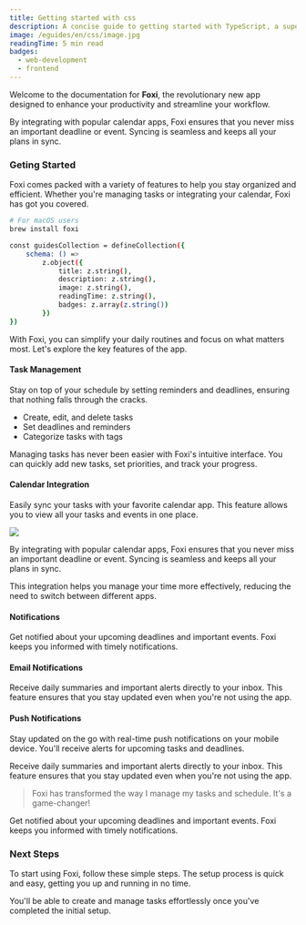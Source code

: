 ```yaml
---
title: Getting started with css
description: A concise guide to getting started with TypeScript, a superset of JavaScript.
image: /eguides/en/css/image.jpg
readingTime: 5 min read
badges:
  - web-development
  - frontend
---
```

Welcome to the documentation for **Foxi**, the revolutionary new app designed to enhance your productivity and streamline your workflow.

By integrating with popular calendar apps, Foxi ensures that you never miss an important deadline or event. Syncing is seamless and keeps all your plans in sync.

### Geting Started

Foxi comes packed with a variety of features to help you stay organized and efficient. Whether you're managing tasks or integrating your calendar, Foxi has got you covered.

```bash
# For macOS users
brew install foxi

const guidesCollection = defineCollection({
	schema: () =>
		z.object({
			title: z.string(),
			description: z.string(),
			image: z.string(),
			readingTime: z.string(),
			badges: z.array(z.string())
		})
})
```

With Foxi, you can simplify your daily routines and focus on what matters most. Let's explore the key features of the app.

#### Task Management

Stay on top of your schedule by setting reminders and deadlines, ensuring that nothing falls through the cracks.

- Create, edit, and delete tasks
- Set deadlines and reminders
- Categorize tasks with tags

Managing tasks has never been easier with Foxi's intuitive interface. You can quickly add new tasks, set priorities, and track your progress.

#### Calendar Integration

Easily sync your tasks with your favorite calendar app. This feature allows you to view all your tasks and events in one place.

![](/eguides/en/css/post-06.jpg)

By integrating with popular calendar apps, Foxi ensures that you never miss an important deadline or event. Syncing is seamless and keeps all your plans in sync.

This integration helps you manage your time more effectively, reducing the need to switch between different apps.

#### Notifications

Get notified about your upcoming deadlines and important events. Foxi keeps you informed with timely notifications.

#### Email Notifications

Receive daily summaries and important alerts directly to your inbox. This feature ensures that you stay updated even when you're not using the app.

#### Push Notifications

Stay updated on the go with real-time push notifications on your mobile device. You'll receive alerts for upcoming tasks and deadlines.

Receive daily summaries and important alerts directly to your inbox. This feature ensures that you stay updated even when you're not using the app.

> Foxi has transformed the way I manage my tasks and schedule. It's a game-changer!

Get notified about your upcoming deadlines and important events. Foxi keeps you informed with timely notifications.

### Next Steps

To start using Foxi, follow these simple steps. The setup process is quick and easy, getting you up and running in no time.

You'll be able to create and manage tasks effortlessly once you've completed the initial setup.

